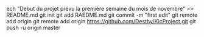 ech "Debut du projet prévu la première semaine du mois de novembre" >> README.md
git init
git add RAEDME.md 
git commit -m "first edit"
git remote add origin git remote add origin https://github.com/Desthy/KicProject.git
git push -u origin master
